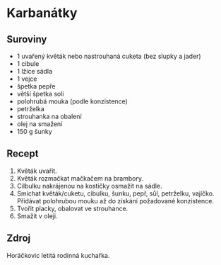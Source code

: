 # Karbanátky

## Suroviny

 * 1 uvařený květák nebo nastrouhaná cuketa (bez slupky a jader)
 * 1 cibule
 * 1 lžíce sádla
 * 1 vejce
 * špetka pepře
 * větší špetka soli
 * polohrubá mouka (podle konzistence)
 * petrželka
 * strouhanka na obalení
 * olej na smažení
 * 150 g šunky

## Recept

 1. Květák uvařit.
 2. Květák rozmačkat mačkačem na brambory.
 3. Cilbulku nakrájenou na kostičky osmažit na sádle.
 4. Smíchat květák/cuketu, cibulku, šunku, pepř, sůl, petrželku, vajíčko.
    Přidávat polohrubou mouku až do získání požadované konzistence.
 5. Tvořit placky, obalovat ve strouhance.
 6. Smažit v oleji.

## Zdroj

Horáčkovic letitá rodinná kuchařka.
